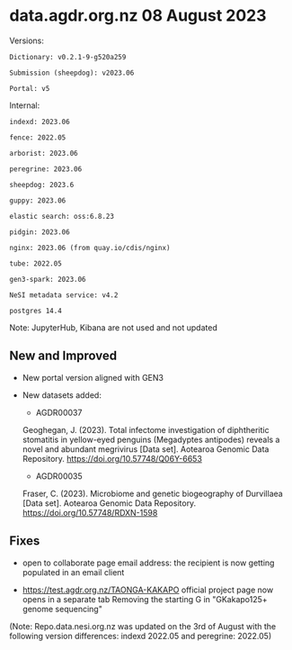 # data.agdr.org.nz 08 August 2023

Versions:

`Dictionary: v0.2.1-9-g520a259`

`Submission (sheepdog): v2023.06`

`Portal: v5`

Internal: 

`indexd: 2023.06`

`fence: 2022.05`

`arborist: 2023.06`

`peregrine: 2023.06`

`sheepdog: 2023.6`

`guppy: 2023.06`

`elastic search: oss:6.8.23`

`pidgin: 2023.06`

`nginx: 2023.06 (from quay.io/cdis/nginx)`

`tube: 2022.05`

`gen3-spark: 2023.06`

`NeSI metadata service: v4.2`

`postgres 14.4`

Note: JupyterHub, Kibana are not used and not updated

## New and Improved

- New portal version aligned with GEN3

- New datasets added: 

    - AGDR00037

    Geoghegan, J. (2023). Total infectome investigation of diphtheritic stomatitis in yellow-eyed penguins (Megadyptes antipodes) reveals a novel and abundant megrivirus [Data set]. Aotearoa Genomic Data Repository. https://doi.org/10.57748/Q06Y-6653

    - AGDR00035

    Fraser, C. (2023). Microbiome and genetic biogeography of Durvillaea [Data set]. Aotearoa Genomic Data Repository. https://doi.org/10.57748/RDXN-1598
 
## Fixes

- open to collaborate page email address: the recipient is now getting populated in an email client

- https://test.agdr.org.nz/TAONGA-KAKAPO official project page now opens in a separate tab
Removing the starting G in "GKakapo125+ genome sequencing"
 
(Note: Repo.data.nesi.org.nz was updated on the 3rd of August with the following version differences: indexd 2022.05 and peregrine: 2022.05)